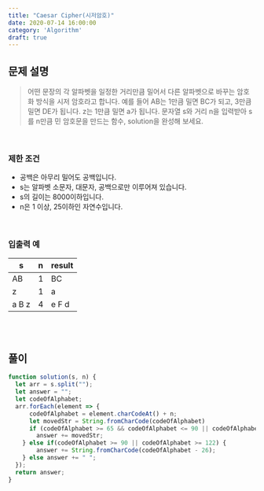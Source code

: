 ```yaml
---
title: "Caesar Cipher(시저암호)"
date: 2020-07-14 16:00:00
category: 'Algorithm'
draft: true
---
```




## 문제 설명

> 어떤 문장의 각 알파벳을 일정한 거리만큼 밀어서 다른 알파벳으로 바꾸는 암호화 방식을 시저 암호라고 합니다. 예를 들어 AB는 1만큼 밀면 BC가 되고, 3만큼 밀면 DE가 됩니다. z는 1만큼 밀면 a가 됩니다. 문자열 s와 거리 n을 입력받아 s를 n만큼 민 암호문을 만드는 함수, solution을 완성해 보세요.

<br>

### 제한 조건

- 공백은 아무리 밀어도 공백입니다.
- s는 알파벳 소문자, 대문자, 공백으로만 이루어져 있습니다.
- s의 길이는 8000이하입니다.
- n은 1 이상, 25이하인 자연수입니다.

<br>

### 입출력 예

| s     | n    | result |
| ----- | ---- | ------ |
| AB    | 1    | BC     |
| z     | 1    | a      |
| a B z | 4    | e F d  |

<br>

<br>

## 풀이

```js
function solution(s, n) {
  let arr = s.split("");
  let answer = "";
  let codeOfAlphabet;
  arr.forEach(element => {
      codeOfAlphabet = element.charCodeAt() + n;
      let movedStr = String.fromCharCode(codeOfAlphabet)
      if (codeOfAlphabet >= 65 && codeOfAlphabet <= 90 || codeOfAlphabet >= 97 && codeOfAlphabet <= 122) {
        answer += movedStr;
    } else if(codeOfAlphabet >= 90 || codeOfAlphabet >= 122) {
        answer += String.fromCharCode(codeOfAlphabet - 26);
    } else answer += " ";
  });
  return answer;
}
```

